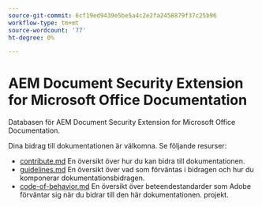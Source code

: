 ```yaml
---
source-git-commit: 6cf19ed9439e5be5a4c2e2fa2458879f37c25b96
workflow-type: tm+mt
source-wordcount: '77'
ht-degree: 0%

---
```

# AEM Document Security Extension for Microsoft Office Documentation

Databasen för AEM Document Security Extension for Microsoft Office Documentation.

Dina bidrag till dokumentationen är välkomna. Se följande resurser:

* [contribute.md](contributing.md) En översikt över hur du kan bidra till dokumentationen.
* [guidelines.md](guidelines.md) En översikt över vad som förväntas i bidragen och hur du komponerar dokumentationsbidragen.
* [code-of-behavior.md](code-of-conduct.md) En översikt över beteendestandarder som Adobe förväntar sig när du bidrar till den här dokumentationen. projekt.
